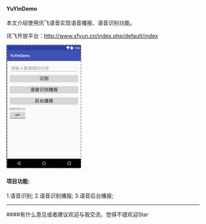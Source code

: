 #### YuYinDemo

本文介绍使用讯飞语音实现语音播报、语音识别功能。

讯飞开放平台：http://www.xfyun.cn/index.php/default/index

![image](https://github.com/zhoulinhui/VoiceBroadcastDemo/blob/master/app/src/main/res/drawable/main.png)

#### 项目功能:

1.语音识别;
2.语音识别播报;
3.语音后台播报;


-------------------

####有什么意见或者建议欢迎与我交流，觉得不错欢迎Star



